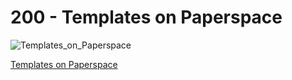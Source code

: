 # 200 - Templates on Paperspace

![Templates_on_Paperspace](https://github.com/vanHeemstraSystems/deadline/assets/1499433/46dd003f-7ff3-47bc-a563-4f98e53b88b8)

[Templates on Paperspace](https://console.paperspace.com/teu1osqtk/templates)
